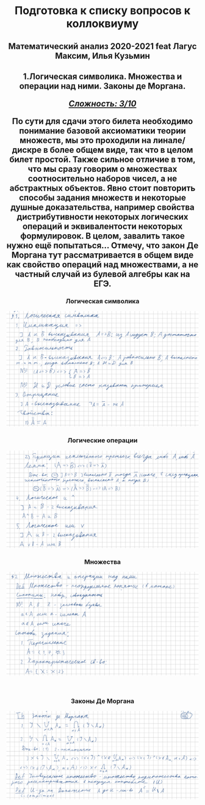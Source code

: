 <center><h1>Подготовка к списку вопросов к коллоквиуму</h1></center>




<center><h2>Математический анализ 
    2020-2021 feat Лагус Максим, Илья Кузьмин</h2></center>





<center><h2>1.Логическая символика. Множества и операции над ними. Законы де Моргана.</h2</center>



***<ins>Сложность: 3/10</ins>***


По сути для сдачи этого билета необходимо понимание базовой аксиоматики теории множеств, мы это проходили на линале/дискре в более общем виде, так что в целом билет простой. Также сильное отличие в том, что мы сразу говорим о множествах соотносительно наборов чисел, а не абстрактных объектов. Явно стоит повторить способы задания множеств и некоторые душные доказательства, например свойства дистрибутивности некоторых логических операций и эквивалентости некоторых формулировок. В целом, завалить такое нужно ещё попытаться... Отмечу, что закон Де Моргана тут рассматривается в общем виде как свойство операций над множествами, а не частный случай из булевой алгебры как на ЕГЭ.

<h3>Логическая символика</h3>


![1](./images/logic_1.png)



<h3>Логические операции</h3>


![2](./images/logic_2.png)



<h3>Множества</h3> 


![3](./images/logic_3.png)

​	

<h3>Законы Де Моргана</h3>


![4](./images/logic_4.png)

